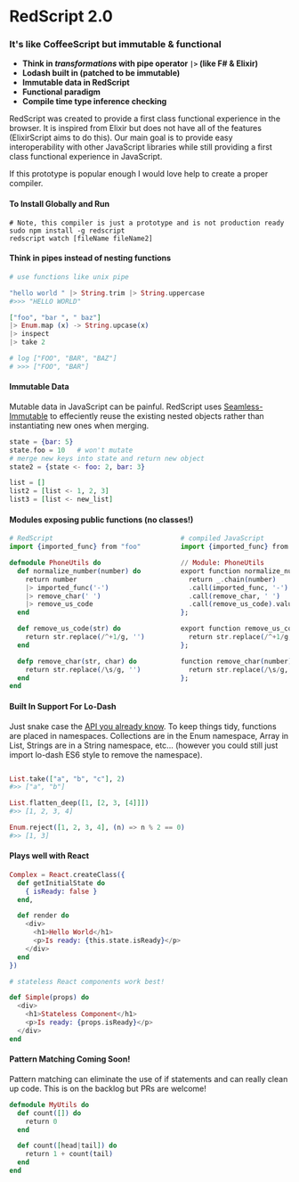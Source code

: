 # RedScript 2.0
### It's like CoffeeScript but immutable & functional

* **Think in *transformations* with pipe operator `|>` (like F# & Elixir)**
* **Lodash built in (patched to be immutable)**
* **Immutable data in RedScript**
* **Functional paradigm**
* **Compile time type inference checking**


RedScript was created to provide a first class functional experience in the browser. It is inspired from Elixir but does not have all of the features (ElixirScript aims to do this). Our main goal is to provide easy interoperability with other JavaScript libraries while still providing a first class functional experience in JavaScript.

If this prototype is popular enough I would love help to create a proper compiler.


#### To Install Globally and Run

```
# Note, this compiler is just a prototype and is not production ready
sudo npm install -g redscript
redscript watch [fileName fileName2]
```

#### Think in pipes instead of nesting functions

```elixir
# use functions like unix pipe

"hello world " |> String.trim |> String.uppercase
#>>> "HELLO WORLD"

["foo", "bar ", " baz"]
|> Enum.map (x) -> String.upcase(x)
|> inspect
|> take 2

# log ["FOO", "BAR", "BAZ"]
# >>> ["FOO", "BAR"]
```

#### Immutable Data
Mutable data in JavaScript can be painful. RedScript uses [Seamless-Immutable](https://github.com/rtfeldman/seamless-immutable) to effeciently reuse the existing nested objects rather than instantiating new ones when merging.
```elixir
state = {bar: 5}
state.foo = 10   # won't mutate
# merge new keys into state and return new object
state2 = {state <- foo: 2, bar: 3}

list = []
list2 = [list <- 1, 2, 3]
list3 = [list <- new_list]
```

#### Modules exposing public functions (no classes!)

```elixir
# RedScript                                # compiled JavaScript
import {imported_func} from "foo"          import {imported_func} from "foo";

defmodule PhoneUtils do                    // Module: PhoneUtils
  def normalize_number(number) do          export function normalize_number(number) {
    return number                            return _.chain(number)
    |> imported_func('-')                    .call(imported_func, '-')
    |> remove_char(' ')                      .call(remove_char, ' ')
    |> remove_us_code                        .call(remove_us_code).value();
  end                                      };

  def remove_us_code(str) do               export function remove_us_code(number) {
    return str.replace(/^+1/g, '')           return str.replace(/^+1/g, '')
  end                                      };

  defp remove_char(str, char) do           function remove_char(number) {
    return str.replace(/\s/g, '')            return str.replace(/\s/g, '')
  end                                      };
end

```

#### Built In Support For Lo-Dash
Just snake case the [API you already know](https://lodash.com/docs). To keep things tidy, functions are placed in namespaces. Collections are in the Enum namespace, Array in List, Strings are in a String namespace, etc... (however you could still just import lo-dash ES6 style to remove the namespace).

```elixir

List.take(["a", "b", "c"], 2)
#>> ["a", "b"]

List.flatten_deep([1, [2, 3, [4]]])
#>> [1, 2, 3, 4]

Enum.reject([1, 2, 3, 4], (n) => n % 2 == 0)
#>> [1, 3]
```


#### Plays well with React

```elixir
Complex = React.createClass({
  def getInitialState do
    { isReady: false }
  end,

  def render do
    <div>
      <h1>Hello World</h1>
      <p>Is ready: {this.state.isReady}</p>
    </div>
  end
})

# stateless React components work best!

def Simple(props) do
  <div>
    <h1>Stateless Component</h1>
    <p>Is ready: {props.isReady}</p>
  </div>
end
```

#### Pattern Matching Coming Soon!
Pattern matching can eliminate the use of if statements and can really clean up code. This is on the backlog but PRs are welcome!
```elixir
defmodule MyUtils do
  def count([]) do
    return 0
  end

  def count([head|tail]) do
    return 1 + count(tail)
  end
end

```
